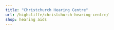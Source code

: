 ```yaml
---
title: "Christchurch Hearing Centre"
url: /highcliffe/christchurch-hearing-centre/
shop: hearing aids
---
```

